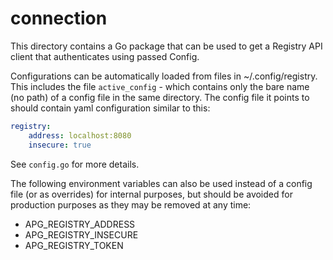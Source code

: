 # connection

This directory contains a Go package that can be used to get a Registry API
client that authenticates using passed Config.

Configurations can be automatically loaded from files in ~/.config/registry. This
includes the file `active_config` - which contains only the bare name (no path)
of a config file in the same directory. The config file it points to should
contain yaml configuration similar to this:

``` yaml
registry:
    address: localhost:8080
    insecure: true
```

See `config.go` for more details.

The following environment variables can also be used instead of a config file
(or as overrides) for internal purposes, but should be avoided for production
purposes as they may be removed at any time:

- APG_REGISTRY_ADDRESS
- APG_REGISTRY_INSECURE
- APG_REGISTRY_TOKEN
